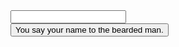<form action="/their-name" target="/their-name" method="get">
    <div class="centered">
        <input name="name">
        <br />
        <button type="submit">You say your name to the bearded man.</button>
    </div>
</form>
